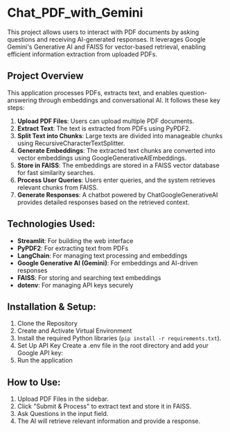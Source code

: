 # Chat_PDF_with_Gemini

This project allows users to interact with PDF documents by asking questions and receiving AI-generated responses. It leverages Google Gemini's Generative AI and FAISS for vector-based retrieval, enabling efficient information extraction from uploaded PDFs.

## Project Overview

This application processes PDFs, extracts text, and enables question-answering through embeddings and conversational AI. It follows these key steps:

1. **Upload PDF Files**: Users can upload multiple PDF documents.
2. **Extract Text**: The text is extracted from PDFs using PyPDF2.
3. **Split Text into Chunks**: Large texts are divided into manageable chunks using RecursiveCharacterTextSplitter.
4. **Generate Embeddings**: The extracted text chunks are converted into vector embeddings using GoogleGenerativeAIEmbeddings.
5. **Store in FAISS**: The embeddings are stored in a FAISS vector database for fast similarity searches.
6. **Process User Queries**: Users enter queries, and the system retrieves relevant chunks from FAISS.
7. **Generate Responses**: A chatbot powered by ChatGoogleGenerativeAI provides detailed responses based on the retrieved context.

## Technologies Used:
- **Streamlit**:  For building the web interface
- **PyPDF2**: For extracting text from PDFs
- **LangChain**: For managing text processing and embeddings
- **Google Generative AI (Gemini)**: For embeddings and AI-driven responses
- **FAISS**: For storing and searching text embeddings
- **dotenv**: For managing API keys securely

## Installation & Setup:

1. Clone the Repository
2. Create and Activate Virtual Environment
3. Install the required Python libraries (`pip install -r requirements.txt`).
4. Set Up API Key Create a .env file in the root directory and add your Google API key:
5. Run the application

## How to Use:

1. Upload PDF Files in the sidebar.
2. Click "Submit & Process" to extract text and store it in FAISS.
3. Ask Questions in the input field.
4. The AI will retrieve relevant information and provide a response.   
